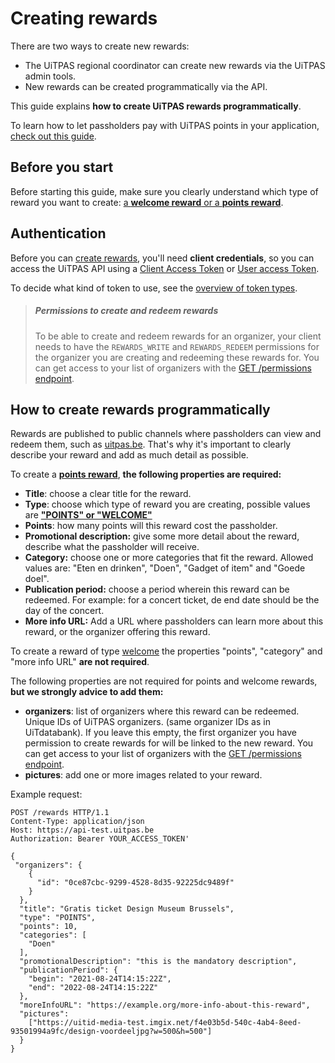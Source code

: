 # Creating rewards

There are two ways to create new rewards:

*   The UiTPAS regional coordinator can create new rewards via the UiTPAS admin tools.
*   New rewards can be created programmatically via the API.

This guide explains **how to create UiTPAS rewards programmatically**.

To learn how to let passholders pay with UiTPAS points in your application, [check out this guide](pay-with-UiTPAS-points.md).

## Before you start

Before starting this guide, make sure you clearly understand which type of reward you want to create: [a **welcome reward** or a **points reward**](terminology.md#rewards).

## Authentication

Before you can [create rewards](/reference/uitpas.json/paths/~1rewards/post), you'll need **client credentials**, so you can access the UiTPAS API using a [Client Access Token](https://publiq.stoplight.io/docs/authentication/docs/client-access-token.md) or [User access Token](https://publiq.stoplight.io/docs/authentication/docs/user-access-token.md).

To decide what kind of token to use, see the [overview of token types](https://publiq.stoplight.io/docs/authentication/docs/methods.md).

> ##### Permissions to create and redeem rewards
>
> To be able to create and redeem rewards for an organizer, your client needs to have the `REWARDS_WRITE` and `REWARDS_REDEEM` permissions for the organizer you are creating and redeeming these rewards for. You can get access to your list of organizers with the [GET /permissions endpoint](/reference/uitpas.json/paths/~1permissions).

## How to create rewards programmatically

Rewards are published to public channels where passholders can view and redeem them, such as [uitpas.be](https://www.uitpas.be). That's why it's important to clearly describe your reward and add as much detail as possible.

To create a [**points reward**](terminology.md#points-rewards), **the following properties are required:**

*   **Title**: choose a clear title for the reward.
*   **Type**: choose which type of reward you are creating, possible values are [**"POINTS" or "WELCOME"**](terminology.md#rewards)
*   **Points**: how many points will this reward cost the passholder. 
*   **Promotional description:** give some more detail about the reward, describe what the passholder will receive.
*   **Category:** choose one or more categories that fit the reward. Allowed values are: "Eten en drinken", "Doen", "Gadget of item" and "Goede doel".
*   **Publication period:** choose a period wherein this reward can be redeemed. For example: for a concert ticket, de end date should be the day of the concert.
*   **More info URL:** Add a URL where passholders can learn more about this reward, or the organizer offering this reward.

To create a reward of type [welcome](terminology.md#welcome-rewards) the properties "points", "category" and "more info URL" **are not required**. 

The following properties are not required for points and welcome rewards, **but we strongly advice to add them:**

*   **organizers**: list of organizers where this reward can be redeemed. Unique IDs of UiTPAS organizers. (same organizer IDs as in UiTdatabank). If you leave this empty, the first organizer you have permission to create rewards for will be linked to the new reward. You can get access to your list of organizers with the [GET /permissions endpoint](/reference/uitpas.json/paths/~1permissions).
*   **pictures**: add one or more images related to your reward.

Example request:

```http
POST /rewards HTTP/1.1
Content-Type: application/json
Host: https://api-test.uitpas.be
Authorization: Bearer YOUR_ACCESS_TOKEN'

{
 "organizers": {
    {
      "id": "0ce87cbc-9299-4528-8d35-92225dc9489f"
    }
  },
  "title": "Gratis ticket Design Museum Brussels",
  "type": "POINTS",
  "points": 10,
  "categories": [
    "Doen"
  ],
  "promotionalDescription": "this is the mandatory description",
  "publicationPeriod": {
    "begin": "2021-08-24T14:15:22Z",
    "end": "2022-08-24T14:15:22Z"
  },
  "moreInfoURL": "https://example.org/more-info-about-this-reward",
  "pictures": 
    ["https://uitid-media-test.imgix.net/f4e03b5d-540c-4ab4-8eed-93501994a9fc/design-voordeeljpg?w=500&h=500"]
  }
}
```

